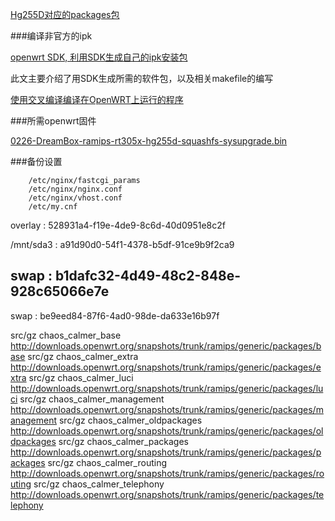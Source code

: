 [Hg255D对应的packages包](http://downloads.openwrt.org/attitude_adjustment/12.09/ramips/rt305x/packages/)

###编译非官方的ipk

[openwrt SDK, 利用SDK生成自己的ipk安装包](http://blog.chinaunix.net/uid-23780428-id-4367339.html)

此文主要介绍了用SDK生成所需的软件包，以及相关makefile的编写

[使用交叉编译编译在OpenWRT上运行的程序](http://blog.csdn.net/ffilman/article/details/5744942)


###所需openwrt固件

[0226-DreamBox-ramips-rt305x-hg255d-squashfs-sysupgrade.bin](http://download.unxmail.com/openwrt/hg255d/)

###备份设置

        /etc/nginx/fastcgi_params
        /etc/nginx/nginx.conf
        /etc/nginx/vhost.conf
        /etc/my.cnf
   
   overlay : 528931a4-f19e-4de9-8c6d-40d0951e8c2f 
   
   /mnt/sda3 : a91d90d0-54f1-4378-b5df-91ce9b9f2ca9 
   
   swap : b1dafc32-4d49-48c2-848e-928c65066e7e 
----   
   swap : be9eed84-87f6-4ad0-98de-da633e16b97f
   
src/gz chaos_calmer_base http://downloads.openwrt.org/snapshots/trunk/ramips/generic/packages/base
src/gz chaos_calmer_extra http://downloads.openwrt.org/snapshots/trunk/ramips/generic/packages/extra
src/gz chaos_calmer_luci http://downloads.openwrt.org/snapshots/trunk/ramips/generic/packages/luci
src/gz chaos_calmer_management http://downloads.openwrt.org/snapshots/trunk/ramips/generic/packages/management
src/gz chaos_calmer_oldpackages http://downloads.openwrt.org/snapshots/trunk/ramips/generic/packages/oldpackages
src/gz chaos_calmer_packages http://downloads.openwrt.org/snapshots/trunk/ramips/generic/packages/packages
src/gz chaos_calmer_routing http://downloads.openwrt.org/snapshots/trunk/ramips/generic/packages/routing
src/gz chaos_calmer_telephony http://downloads.openwrt.org/snapshots/trunk/ramips/generic/packages/telephony

